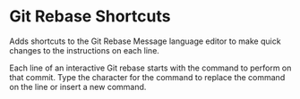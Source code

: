 # Git Rebase Shortcuts

Adds shortcuts to the Git Rebase Message language editor to make quick changes to the instructions on each line.

Each line of an interactive Git rebase starts with the command to perform on that commit. Type the character for the command to replace the command on the line or insert a new command.
